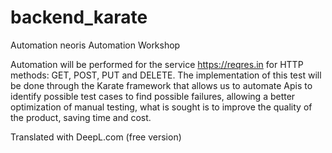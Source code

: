 # backend_karate
Automation neoris Automation Workshop

Automation will be performed for the service https://reqres.in for HTTP methods: GET, POST, PUT and DELETE. The implementation of this test will be done through the Karate framework that allows us to automate Apis to identify possible test cases to find possible failures, allowing a better optimization of manual testing, what is sought is to improve the quality of the product, saving time and cost.

Translated with DeepL.com (free version)
